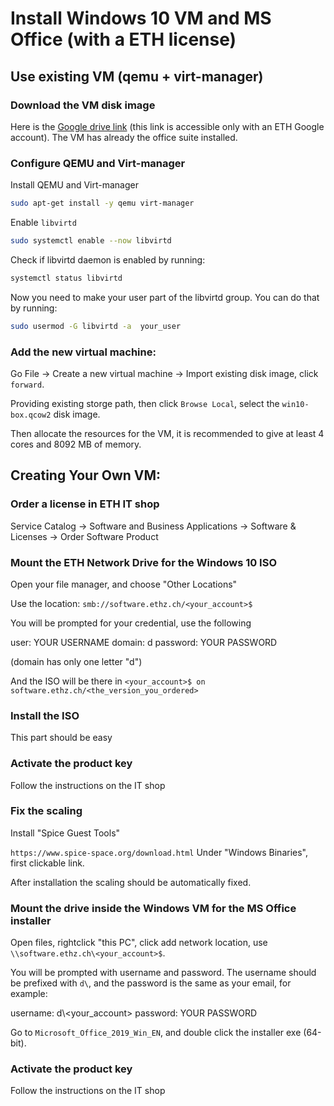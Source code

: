 # Install Windows 10 VM and MS Office (with a ETH license)

## Use existing VM (qemu + virt-manager)

### Download the VM disk image

Here is the [Google drive
link](https://drive.google.com/file/d/1-SWQf73rt9lKHe6oxyINBS0scdc5Tz57/view?usp=sharing)
(this link is accessible only with an ETH Google account). The VM has already
the office suite installed.

### Configure QEMU and Virt-manager

Install QEMU and Virt-manager

```sh
sudo apt-get install -y qemu virt-manager
```

Enable `libvirtd`

```sh
sudo systemctl enable --now libvirtd
```

Check if libvirtd daemon is enabled by running:

```sh
systemctl status libvirtd
```

Now you need to make your user part of the libvirtd group. You can do that by running:

```sh
sudo usermod -G libvirtd -a  your_user
```

### Add the new virtual machine:

Go File -> Create a new virtual machine -> Import existing disk image, click `forward`.

Providing existing storge path, then click `Browse Local`, select the `win10-box.qcow2` disk image.

Then allocate the resources for the VM, it is recommended to give at least 4 cores and 8092 MB of memory.


## Creating Your Own VM:

### Order a license in ETH IT shop

Service Catalog -> Software and Business Applications -> Software & Licenses -> Order Software Product

### Mount the ETH Network Drive for the Windows 10 ISO

Open your file manager, and choose "Other Locations"

Use the location: 
`smb://software.ethz.ch/<your_account>$`

You will be prompted for your credential, use the following

user: YOUR USERNAME
domain: d
password: YOUR PASSWORD

(domain has only one letter "d")

And the ISO will be there in `<your_account>$ on software.ethz.ch/<the_version_you_ordered>`

### Install the ISO

This part should be easy

### Activate the product key

Follow the instructions on the IT shop

### Fix the scaling

Install "Spice Guest Tools"

`https://www.spice-space.org/download.html` Under "Windows Binaries", first clickable link.

After installation the scaling should be automatically fixed.

### Mount the drive inside the Windows VM for the MS Office installer

Open files, rightclick "this PC", click add network location, use `\\software.ethz.ch\<your_account>$`.

You will be prompted with username and password. The username should be prefixed with `d\`, and the password is the same as your email, for example:

username: d\\<your_account>
password: YOUR PASSWORD

Go to `Microsoft_Office_2019_Win_EN`, and double click the installer exe (64-bit).

### Activate the product key

Follow the instructions on the IT shop
